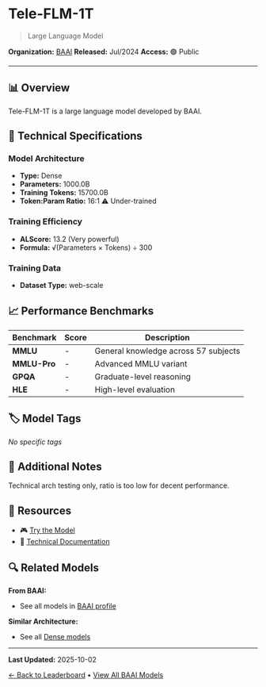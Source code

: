 # Tele-FLM-1T

> Large Language Model

**Organization:** [BAAI](../../labs/baai.md)
**Released:** Jul/2024
**Access:** 🟢 Public

---

## 📊 Overview

Tele-FLM-1T is a large language model developed by BAAI.

## 🔧 Technical Specifications

### Model Architecture
- **Type:** Dense
- **Parameters:** 1000.0B
- **Training Tokens:** 15700.0B
- **Token:Param Ratio:** 16:1 ⚠️ Under-trained

### Training Efficiency
- **ALScore:** 13.2 (Very powerful)
- **Formula:** √(Parameters × Tokens) ÷ 300

### Training Data
- **Dataset Type:** web-scale

## 📈 Performance Benchmarks

| Benchmark | Score | Description |
|-----------|-------|-------------|
| **MMLU** | - | General knowledge across 57 subjects |
| **MMLU-Pro** | - | Advanced MMLU variant |
| **GPQA** | - | Graduate-level reasoning |
| **HLE** | - | High-level evaluation |

## 🏷️ Model Tags

_No specific tags_

## 📝 Additional Notes

Technical arch testing only, ratio is too low for decent performance.

## 🔗 Resources

- 🎮 [Try the Model](https://huggingface.co/CofeAI/Tele-FLM-1T)
- 📄 [Technical Documentation](https://arxiv.org/abs/2407.02783)

## 🔍 Related Models

**From BAAI:**
- See all models in [BAAI profile](../../labs/baai.md)

**Similar Architecture:**
- See all [Dense models](../../architectures/dense.md)

---

**Last Updated:** 2025-10-02

[← Back to Leaderboard](../../README.md) • [View All BAAI Models](../../labs/baai.md)
